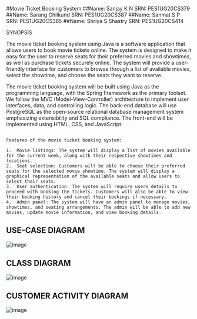 #Movie Ticket Booking System
##Name: Sanjay K N SRN: PES1UG20CS379
##Name: Sarang Chilkund SRN: PES1UG20CS387
##Name: Sanmat S P SRN: PES1UG20CS385
##Name: Shriya S Shastry SRN: PES1UG20CS414


SYNOPSIS 

The movie ticket booking system using Java is a software application that allows users to book movie tickets online. The system is designed to make it easy for the user to reserve seats for their preferred movies and showtimes, as well as purchase tickets securely online. The system will provide a user-friendly interface for customers to browse through a list of available movies, select the showtime, and choose the seats they want to reserve.

The movie ticket booking system will be built using Java as the programming language, with the Spring Framework as the primary toolset.
We follow the MVC (Model-View-Controller) architecture to implement user interfaces, data, and controlling logic. The back-end database will use PostgreSQL as the open-source relational database management system emphasizing extensibility and SQL compliance. The front-end will be implemented using HTML, CSS, and JavaScript.


```

Features of the movie ticket booking system:

1.	Movie listings: The system will display a list of movies available for the current week, along with their respective showtimes and locations.
2.	Seat selection: Customers will be able to choose their preferred seats for the selected movie showtime. The system will display a graphical representation of the available seats and allow users to select their seats.
3.	User authentication: The system will require users details to proceed with booking the tickets. Customers will also be able to view their booking history and cancel their bookings if necessary.    
4.	Admin panel: The system will have an admin panel to manage movies, showtimes, and seating arrangements. The admin will be able to add new movies, update movie information, and view booking details.

```
## USE-CASE DIAGRAM
![image](https://user-images.githubusercontent.com/87925123/234793730-6c19d85b-751d-48b6-82dc-6c0e1a1cdfe5.png)

## CLASS DIAGRAM
![image](https://user-images.githubusercontent.com/87925123/234793817-c3a2540c-120e-457f-959a-b32f23420a5b.png)

## CUSTOMER ACTIVITY DIAGRAM
![image](https://user-images.githubusercontent.com/87925123/234793924-9bda7858-68e4-44ce-b123-6385b88c3209.png)
